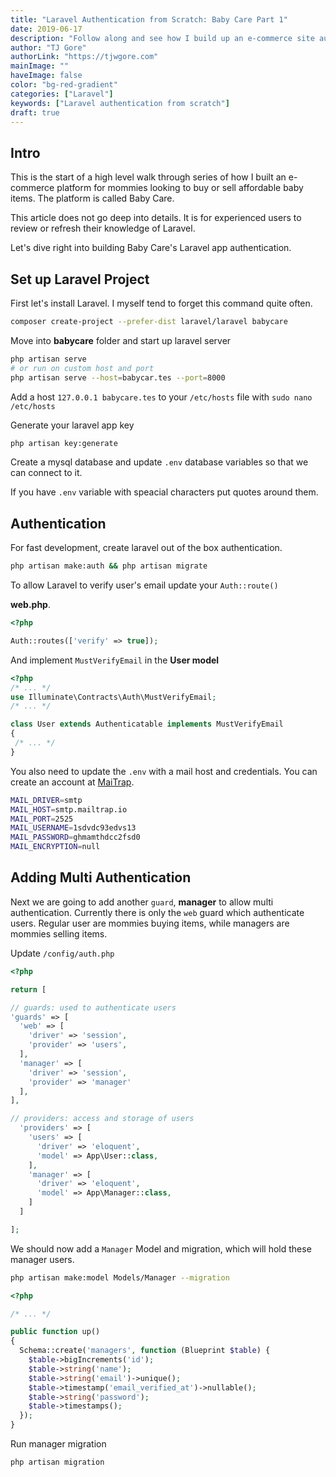 ```yaml
---
title: "Laravel Authentication from Scratch: Baby Care Part 1"
date: 2019-06-17
description: "Follow along and see how I build up an e-commerce site authentication"
author: "TJ Gore"
authorLink: "https://tjwgore.com"
mainImage: ""
haveImage: false
color: "bg-red-gradient"
categories: ["Laravel"]
keywords: ["Laravel authentication from scratch"]
draft: true
---
```


## Intro 

This is the start of a high level walk through series of how I built an e-commerce platform for mommies looking to buy or sell affordable baby items. The platform is called Baby Care.

This article does not go deep into details. It is for experienced users to review or refresh their knowledge of Laravel.

Let's dive right into building Baby Care's Laravel app authentication.

## Set up Laravel Project

First let's install Laravel. I myself tend to forget this command quite often.

```bash
composer create-project --prefer-dist laravel/laravel babycare
```

Move into **babycare** folder and start up laravel server

```bash
php artisan serve
# or run on custom host and port
php artisan serve --host=babycar.tes --port=8000
```

Add a host `127.0.0.1 babycare.tes` to your `/etc/hosts` file with `sudo nano /etc/hosts`

Generate your laravel app key
```bash
php artisan key:generate
```
Create a mysql database and update `.env` database variables so that we can connect to it.

If you have `.env` variable with speacial characters put quotes around them.

## Authentication

For fast development, create laravel out of the box authentication.

```bash
php artisan make:auth && php artisan migrate
```

To allow Laravel to verify user's email update your `Auth::route()`

**web.php**. 
```php
<?php

Auth::routes(['verify' => true]);

```
 And implement `MustVerifyEmail` in the **User model**

 ```php
 <?php
/* ... */
use Illuminate\Contracts\Auth\MustVerifyEmail;
/* ... */

class User extends Authenticatable implements MustVerifyEmail
{
  /* ... */
}
 ```

You also need to update the `.env` with a mail host and credentials.
You can create an account at [MaiTrap](https://mailtrap.io).

```bash
MAIL_DRIVER=smtp
MAIL_HOST=smtp.mailtrap.io
MAIL_PORT=2525
MAIL_USERNAME=1sdvdc93edvs13
MAIL_PASSWORD=ghmamthdcc2fsd0
MAIL_ENCRYPTION=null
```

## Adding Multi Authentication

Next we are going to add another `guard`, **manager** to allow multi authentication. Currently there is only the `web` guard which authenticate users. Regular user are mommies buying items, while managers are mommies selling items. 

Update `/config/auth.php`

```php
<?php

return [

// guards: used to authenticate users 
'guards' => [
  'web' => [
    'driver' => 'session',
    'provider' => 'users',
  ],
  'manager' => [
    'driver' => 'session',
    'provider' => 'manager'
  ],
],

// providers: access and storage of users
  'providers' => [
    'users' => [
      'driver' => 'eloquent',
      'model' => App\User::class,
    ],
    'manager' => [
      'driver' => 'eloquent',
      'model' => App\Manager::class,
    ]
  ]

];
```

We should now add a `Manager` Model and migration, which will hold these manager users.

```bash
php artisan make:model Models/Manager --migration
```

```php
<?php

/* ... */

public function up()
{
  Schema::create('managers', function (Blueprint $table) {
    $table->bigIncrements('id');
    $table->string('name');
    $table->string('email')->unique();
    $table->timestamp('email_verified_at')->nullable();
    $table->string('password');
    $table->timestamps();
  });
}
```
Run manager migration

```bash
php artisan migration
```